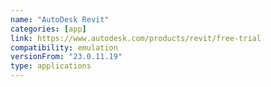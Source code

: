```yaml
---
name: "AutoDesk Revit"
categories: [app]
link: https://www.autodesk.com/products/revit/free-trial
compatibility: emulation
versionFrom: "23.0.11.19"
type: applications
---
```


